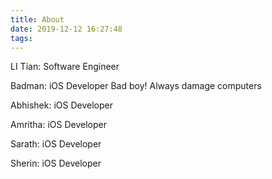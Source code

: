 ```yaml
---
title: About
date: 2019-12-12 16:27:48
tags:
---
```


LI Tian: Software Engineer

Badman: iOS Developer
Bad boy! Always damage computers

Abhishek: iOS Developer

Amritha: iOS Developer

Sarath: iOS Developer

Sherin: iOS Developer

